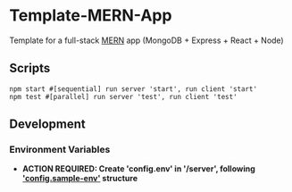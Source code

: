 # Template-MERN-App

Template for a full-stack [MERN](https://www.mongodb.com/mern-stack#:~:text=MERN%20stands%20for%20MongoDB%2C%20Express,a%20client%2Dside%20JavaScript%20framework) app (MongoDB + Express + React + Node)

## Scripts

```shell
npm start #[sequential] run server 'start', run client 'start'
npm test #[parallel] run server 'test', run client 'test'
```

## Development

### Environment Variables

- **ACTION REQUIRED: Create 'config.env' in '/server', following ['config.sample-env'](server/config.sample-env) structure**

